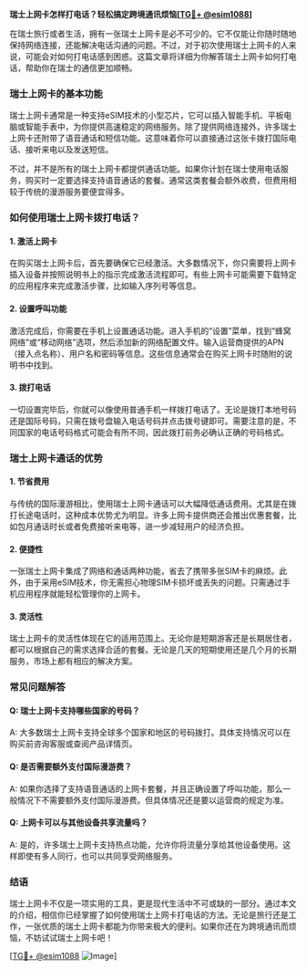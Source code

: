 **瑞士上网卡怎样打电话？轻松搞定跨境通讯烦恼[[TG💪+ @esim1088](https://t.me/s/esim1088)]**

在瑞士旅行或者生活，拥有一张瑞士上网卡是必不可少的。它不仅能让你随时随地保持网络连接，还能解决电话沟通的问题。不过，对于初次使用瑞士上网卡的人来说，可能会对如何打电话感到困惑。这篇文章将详细为你解答瑞士上网卡如何打电话，帮助你在瑞士的通信更加顺畅。

### 瑞士上网卡的基本功能

瑞士上网卡通常是一种支持eSIM技术的小型芯片，它可以插入智能手机、平板电脑或智能手表中，为你提供高速稳定的网络服务。除了提供网络连接外，许多瑞士上网卡还附带了语音通话和短信功能。这意味着你可以直接通过这张卡拨打国际电话、接听来电以及发送短信。

不过，并不是所有的瑞士上网卡都提供通话功能。如果你计划在瑞士使用电话服务，购买时一定要选择支持语音通话的套餐。通常这类套餐会额外收费，但费用相较于传统的漫游服务要便宜得多。

### 如何使用瑞士上网卡拨打电话？

#### 1. **激活上网卡**
在购买瑞士上网卡后，首先要确保它已经激活。大多数情况下，你只需要将上网卡插入设备并按照说明书上的指示完成激活流程即可。有些上网卡可能需要下载特定的应用程序来完成激活步骤，比如输入序列号等信息。

#### 2. **设置呼叫功能**
激活完成后，你需要在手机上设置通话功能。进入手机的“设置”菜单，找到“蜂窝网络”或“移动网络”选项，然后添加新的网络配置文件。输入运营商提供的APN（接入点名称）、用户名和密码等信息。这些信息通常会在购买上网卡时随附的说明书中找到。

#### 3. **拨打电话**
一切设置完毕后，你就可以像使用普通手机一样拨打电话了。无论是拨打本地号码还是国际号码，只需在拨号盘输入电话号码并点击拨号键即可。需要注意的是，不同国家的电话号码格式可能会有所不同，因此拨打前务必确认正确的号码格式。

### 瑞士上网卡通话的优势

#### 1. **节省费用**
与传统的国际漫游相比，使用瑞士上网卡通话可以大幅降低通话费用。尤其是在拨打长途电话时，这种成本优势尤为明显。许多上网卡提供商还会推出优惠套餐，比如包月通话时长或者免费接听来电等，进一步减轻用户的经济负担。

#### 2. **便捷性**
一张瑞士上网卡集成了网络和通话两种功能，省去了携带多张SIM卡的麻烦。此外，由于采用eSIM技术，你无需担心物理SIM卡损坏或丢失的问题。只需通过手机应用程序就能轻松管理你的上网卡。

#### 3. **灵活性**
瑞士上网卡的灵活性体现在它的适用范围上。无论你是短期游客还是长期居住者，都可以根据自己的需求选择合适的套餐。无论是几天的短期使用还是几个月的长期服务，市场上都有相应的解决方案。

### 常见问题解答

#### Q: 瑞士上网卡支持哪些国家的号码？
A: 大多数瑞士上网卡支持全球多个国家和地区的号码拨打。具体支持情况可以在购买前咨询客服或查阅产品详情页。

#### Q: 是否需要额外支付国际漫游费？
A: 如果你选择了支持语音通话的上网卡套餐，并且正确设置了呼叫功能，那么一般情况下不需要额外支付国际漫游费。但具体情况还是要以运营商的规定为准。

#### Q: 上网卡可以与其他设备共享流量吗？
A: 是的，许多瑞士上网卡支持热点功能，允许你将流量分享给其他设备使用。这样即使有多人同行，也可以共同享受网络服务。

### 结语

瑞士上网卡不仅是一项实用的工具，更是现代生活中不可或缺的一部分。通过本文的介绍，相信你已经掌握了如何使用瑞士上网卡打电话的方法。无论是旅行还是工作，一张优质的瑞士上网卡都能为你带来极大的便利。如果你还在为跨境通讯而烦恼，不妨试试瑞士上网卡吧！

[[TG💪+ @esim1088](https://t.me/s/esim1088) ![Image](https://i.postimg.cc/4NQfJmqS/Snipaste-2025-05-13-00-14-12.png)]